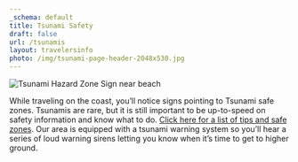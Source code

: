 ```yaml
---
_schema: default
title: Tsunami Safety
draft: false
url: /tsunamis
layout: travelersinfo
photo: /img/tsunami-page-header-2048x530.jpg
---
```

![Tsunami Hazard Zone Sign near beach](/img/tsunami-page-header-v02.jpg)

While traveling on the coast, you’ll notice signs pointing to Tsunami safe zones. Tsunamis are rare, but it is still important to be up-to-speed on safety information and know what to do. <a href="/Tsunami_Safety_Presentation.pdf" target="_blank" rel="noopener">Click here for a list of tips and safe zones</a>. Our area is equipped with a tsunami warning system so you’ll hear a series of loud warning sirens letting you know when it’s time to get to higher ground.